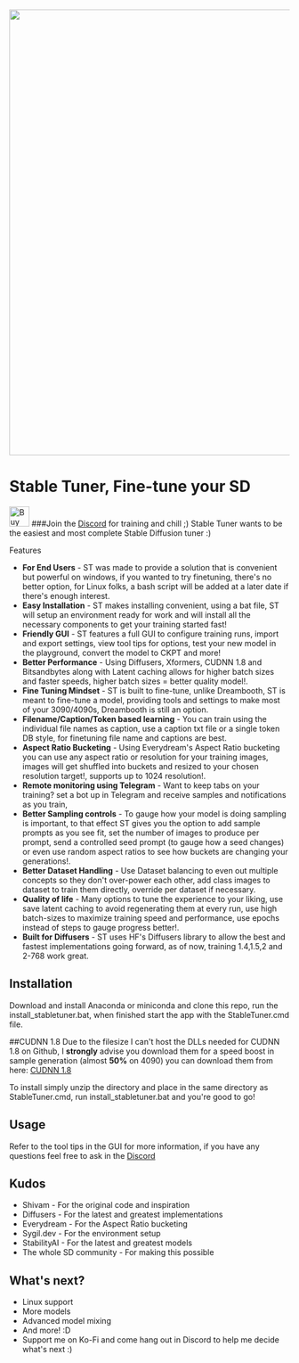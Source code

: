 <p align="center">
    <br>
    <img src="https://i.imgur.com/DWIZXIh.png" width="800"/>
    <br>
<p>


# Stable Tuner, Fine-tune your SD
<a href='https://ko-fi.com/O4O5GU04F' target='_blank'><img height='36' style='border:0px;height:36px;' src='https://storage.ko-fi.com/cdn/kofi2.png?v=3' border='0' alt='Buy Me a Coffee at ko-fi.com' /></a>
###Join the <a href="https://discord.gg/n8cKK7AAm4">Discord</a> for training and chill ;) 
Stable Tuner wants to be the easiest and most complete Stable Diffusion tuner :)

Features
* **For End Users** - ST was made to provide a solution that is convenient but powerful on windows, if you wanted to try finetuning, there's no better option, for Linux folks, a bash script will be added at a later date if there's enough interest.
* **Easy Installation** - ST makes installing convenient, using a bat file, ST will setup an environment ready for work and will install all the necessary components to get your training started fast!
* **Friendly GUI** - ST features a full GUI to configure training runs, import and export settings, view tool tips for options, test your new model in the playground, convert the model to CKPT and more!
* **Better Performance** - Using Diffusers, Xformers, CUDNN 1.8 and Bitsandbytes along with Latent caching allows for higher batch sizes and faster speeds, higher batch sizes = better quality model!.
* **Fine Tuning Mindset** - ST is built to fine-tune, unlike Dreambooth, ST is meant to fine-tune a model, providing tools and settings to make most of your 3090/4090s, Dreambooth is still an option.
* **Filename/Caption/Token based learning** - You can train using the individual file names as caption, use a caption txt file or a single token DB style, for finetuning file name and captions are best. 
* **Aspect Ratio Bucketing** - Using Everydream's Aspect Ratio bucketing you can use any aspect ratio or resolution for your training images, images will get shuffled into buckets and resized to your chosen resolution target!, supports up to 1024 resolution!.
* **Remote monitoring using Telegram** - Want to keep tabs on your training? set a bot up in Telegram and receive samples and notifications as you train,  
* **Better Sampling controls** - To gauge how your model is doing sampling is important, to that effect ST gives you the option to add sample prompts as you see fit, set the number of images to produce per prompt, send a controlled seed prompt (to gauge how a seed changes) or even use random aspect ratios to see how buckets are changing your generations!.
* **Better Dataset Handling** - Use Dataset balancing to even out multiple concepts so they don't over-power each other, add class images to dataset to train them directly, override per dataset if necessary.
* **Quality of life** - Many options to tune the experience to your liking, use save latent caching to avoid regenerating them at every run, use high batch-sizes to maximize training speed and performance, use epochs instead of steps to gauge progress better!.
* **Built for Diffusers** - ST uses HF's Diffusers library to allow the best and fastest implementations going forward, as of now, training 1.4,1.5,2 and 2-768 work great.

## Installation
Download and install Anaconda or miniconda and clone this repo, run the install_stabletuner.bat, when finished start the app with the StableTuner.cmd file.

##CUDNN 1.8
Due to the filesize I can't host the DLLs needed for CUDNN 1.8 on Github, I **strongly** advise you download them for a speed boost in sample generation (almost **50%** on 4090) you can download them from here: <a href="https://b1.thefileditch.ch/mwxKTEtelILoIbMbruuM.zip">CUDNN 1.8</a>

To install simply unzip the directory and place in the same directory as StableTuner.cmd, run install_stabletuner.bat and you're good to go!

## Usage
Refer to the tool tips in the GUI for more information, if you have any questions feel free to ask in the <a href="https://discord.gg/n8cKK7AAm4">Discord</a>

## Kudos
* Shivam - For the original code and inspiration
* Diffusers - For the latest and greatest implementations
* Everydream - For the Aspect Ratio bucketing
* Sygil.dev - For the environment setup
* StabilityAI - For the latest and greatest models
* The whole SD community - For making this possible

## What's next?
* Linux support
* More models
* Advanced model mixing
* And more! :D
* Support me on Ko-Fi and come hang out in Discord to help me decide what's next :)
